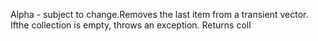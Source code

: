 Alpha - subject to change.Removes the last item from a transient vector. Ifthe collection is empty, throws an exception. Returns coll